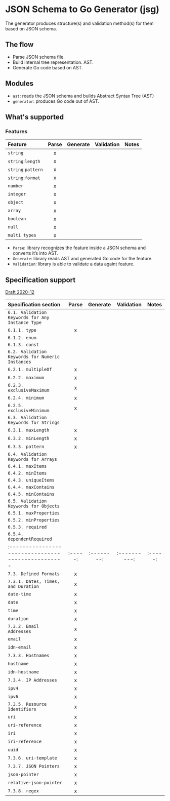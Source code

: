 # JSON Schema to Go Generator (jsg)
The generator produces structure(s) and validation method(s) for them based on
JSON schema.

## The flow

* Parse JSON schema file.
* Build internal tree representation. AST.
* Generate Go code based on AST.


## Modules

* `ast`: reads the JSON schema and builds Abstract Syntax Tree (AST)
* `generator`: produces Go code out of AST.


## What's supported

### Features

| Feature            | Parse | Generate | Validation | Notes |
|:-------------------|:-----:|:--------:|:----------:|:-----:|
| `string`           | x     |          |            |       |
| `string`:`length`  | x     |          |            |       |
| `string`:`pattern` | x     |          |            |       |
| `string`:`format`  | x     |          |            |       |
| `number`           | x     |          |            |       |
| `integer`          | x     |          |            |       |
| `object`           | x     |          |            |       |
| `array`            | x     |          |            |       |
| `boolean`          | x     |          |            |       |
| `null`             | x     |          |            |       |
| `multi types`      | x     |          |            |       |

* `Parse`: library recognizes the feature inside a JSON schema and converts it’s
  into AST.
* `Generate`: library reads AST and generated Go code for the feature.
* `Validation`: library is able to validate a data againt feature.

## Specification support

[Draft 2020-12](https://json-schema.org/draft/2020-12/json-schema-validation.html)

| Specification section                              | Parse   | Generate   | Validation   | Notes   |
|:---------------------------------------------------|:-------:|:----------:|:------------:|:-------:|
| `6.1. Validation Keywords for Any Instance Type`   |         |            |              |         |
| `6.1.1. type`                                      | x       |            |              |         |
| `6.1.2. enum`                                      |         |            |              |         |
| `6.1.3. const`                                     |         |            |              |         |
| `6.2. Validation Keywords for Numeric Instances`   |         |            |              |         |
| `6.2.1. multipleOf`                                |x        |            |              |         |
| `6.2.2. maximum`                                   |x        |            |              |         |
| `6.2.3. exclusiveMaximum`                          |x        |            |              |         |
| `6.2.4. minimum`                                   |x        |            |              |         |
| `6.2.5. exclusiveMinimum`                          |x        |            |              |         |
| `6.3. Validation Keywords for Strings`             |         |            |              |         |
| `6.3.1. maxLength`                                 | x       |            |              |         |
| `6.3.2. minLength`                                 | x       |            |              |         |
| `6.3.3. pattern`                                   | x       |            |              |         |
| `6.4. Validation Keywords for Arrays`              |         |            |              |         |
| `6.4.1. maxItems`                                  |         |            |              |         |
| `6.4.2. minItems`                                  |         |            |              |         |
| `6.4.3. uniqueItems`                               |         |            |              |         |
| `6.4.4. maxContains`                               |         |            |              |         |
| `6.4.5. minContains`                               |         |            |              |         |
| `6.5. Validation Keywords for Objects`             |         |            |              |         |
| `6.5.1. maxProperties`                             |         |            |              |         |
| `6.5.2. minProperties`                             |         |            |              |         |
| `6.5.3. required`                                  |         |            |              |         |
| `6.5.4. dependentRequired`                         |         |            |              |         |
| :------------------------------------------------- | :-----: | :--------: | :----------: | :-----: |
| `7.3. Defined Formats`                             | x       |            |              |         |
| `7.3.1. Dates, Times, and Duration`                | x       |            |              |         |
| `date-time`                                        | x       |            |              |         |
| `date`                                             | x       |            |              |         |
| `time`                                             | x       |            |              |         |
| `duration`                                         | x       |            |              |         |
| `7.3.2. Email Addresses`                           | x       |            |              |         |
| `email`                                            | x       |            |              |         |
| `idn-email`                                        | x       |            |              |         |
| `7.3.3. Hostnames`                                 | x       |            |              |         |
| `hostname`                                         | x       |            |              |         |
| `idn-hostname`                                     | x       |            |              |         |
| `7.3.4. IP Addresses`                              | x       |            |              |         |
| `ipv4`                                             | x       |            |              |         |
| `ipv6`                                             | x       |            |              |         |
| `7.3.5. Resource Identifiers`                      | x       |            |              |         |
| `uri`                                              | x       |            |              |         |
| `uri-reference`                                    | x       |            |              |         |
| `iri`                                              | x       |            |              |         |
| `iri-reference`                                    | x       |            |              |         |
| `uuid`                                             | x       |            |              |         |
| `7.3.6. uri-template`                              | x       |            |              |         |
| `7.3.7. JSON Pointers`                             | x       |            |              |         |
| `json-pointer`                                     | x       |            |              |         |
| `relative-json-pointer`                            | x       |            |              |         |
| `7.3.8. regex`                                     | x       |            |              |         |

